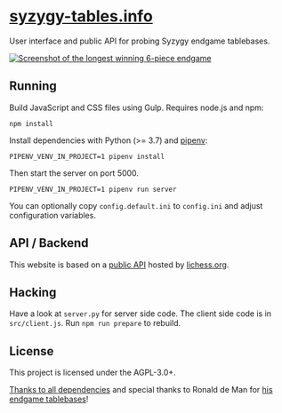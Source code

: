[syzygy-tables.info](https://syzygy-tables.info)
================================================

User interface and public API for probing Syzygy endgame tablebases.

[![Screenshot of the longest winning 6-piece endgame](/screenshot.png)](https://syzygy-tables.info/?fen=6N1/5KR1/2n5/8/8/8/2n5/1k6%20w%20-%20-%200%201)

Running
-------

Build JavaScript and CSS files using Gulp. Requires node.js and npm:

    npm install

Install dependencies with Python (>= 3.7) and [pipenv](https://pipenv.readthedocs.io/en/latest/):

    PIPENV_VENV_IN_PROJECT=1 pipenv install

Then start the server on port 5000.

    PIPENV_VENV_IN_PROJECT=1 pipenv run server

You can optionally copy `config.default.ini` to `config.ini` and adjust
configuration variables.

API / Backend
-------------

This website is based on a [public API](https://github.com/niklasf/lila-tablebase) hosted by [lichess.org](https://tablebase.lichess.ovh).

Hacking
-------

Have a look at `server.py` for server side code. The client side code is in
`src/client.js`. Run `npm run prepare` to rebuild.

License
-------

This project is licensed under the AGPL-3.0+.

<a href="https://syzygy-tables.info/legal#thanks">Thanks to all dependencies</a> and special thanks to Ronald de Man for [his endgame tablebases](https://github.com/syzygy1/tb)!
